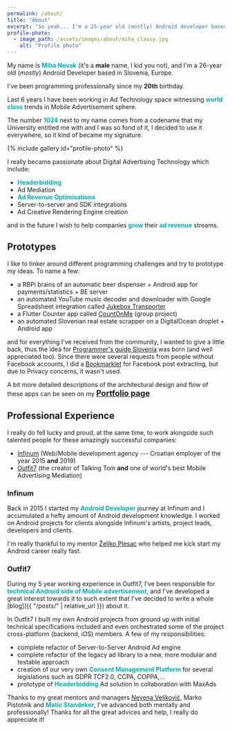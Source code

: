 ```yaml
---
permalink: /about/
title: "About"
excerpt: "So yeah... I'm a 25-year old (mostly) Android developer based in Slovenia, Europe."
profile-photo:
  - image_path: /assets/images/about/miha_classy.jpg
    alt: "Profile photo"
---
```


My name is <b style="color:#00adb5">Miha Novak</b> (it's a **male** name, I kid you not), and I'm a 26-year old (_mostly_) Android Developer based in Slovenia, Europe.

I've been programming professionally since my **20th** birthday.

Last 6 years I have been working in Ad Technology space witnessing <b style="color:#00adb5">world class</b> trends in Mobile Advertisement sphere.

The number <b style="color:#00adb5">1024</b> next to my name comes from a codename that my University entitled me with and I was so fond of it, 
I decided to use it everywhere, so it kind of became my signature.

{% include gallery id="profile-photo" %}

I really became passionate about Digital Advertising Technology which include:
- <b style="color:#00adb5">Headerbidding</b>
- Ad Mediation
- <b style="color:#00adb5">Ad Revenue Optimisations</b>
- Server-to-server and SDK integrations
- Ad Creative Rendering Engine creation

and in the future I wish to help companies <b style="color:#00adb5">grow</b> their <b style="color:#00adb5">ad revenue</b> streams.

## Prototypes
I like to tinker around different programming challenges and try to prototype my ideas.
To name a few:
- a RBPi brains of an automatic beer dispenser + Android app for payments/statistics + BE server
- an automated YouTube music decoder and downloader with Google Spreadsheet integration called [Jukebox Transporter](https://github.com/mihanovak1024/jukebox-transporter)
- a Flutter Counter app called [CountOnMe](https://play.google.com/store/apps/details?id=com.topappfield.CountOnMe) (group project)
- an automated Slovenian real estate scrapper on a DigitalOcean droplet + Android app

and for everything I've received from the community, I wanted to give a little back,
thus the idea for [Programmer's guide Slovenia](https://github.com/mihanovak1024/programmers-guide-slovenia) was born (and well appreciated too).
Since there were several requests from people without Facebook accounts, I did a [Bookmarklet](https://github.com/mihanovak1024/fejstbukov-parser) for Facebook post extracting,
but due to Privacy concerns, it wasn't used. 

A bit more detailed descriptions of the architectural design and flow of these apps can be seen on my <a style="font-size:1.3em" href="/portfolio"><b>Portfolio page</b></a>

## Professional Experience
I really do fell lucky and proud, at the same time, to work alongside such talented people for these amazingly successful companies: 
- [Infinum](https://infinum.com/) (Web/Mobile development agency --- Croatian employer of the year 2015 **and** 2019)
- [Outfit7](https://outfit7.com/) (the creator of Talking Tom **and** one of world's best Mobile Advertising Mediation)

### Infinum
Back in 2015 I started my <b style="color:#00adb5">Android Developer</b> journey at Infinum and I accumulated a hefty amount of Android development knowledge.
I worked on Android projects for clients alongside Infinum's artists, project leads, developers and clients.

I'm really thankful to my mentor [Željko Plesac](https://twitter.com/ZeljkoPlesac) who helped me kick start my Android career really fast.  

### Outfit7 
During my 5 year working experience in Outfit7, I've been responsible for <b style="color:#00adb5">technical Android side of Mobile advertisement</b>, 
and I've developed a great interest towards it to such extent that I've decided to write a whole [blog]({{ "/posts/" | relative_url }}) about it.
 
In Outfit7 I built my own Android projects from ground up with initial technical specifications included
and even orchestrated some of the project cross-platform (backend, iOS) members. 
A few of my responsibilities:
- complete refactor of Server-to-Server Android Ad engine
- complete refactor of the legacy ad library to a new, more modular and testable approach
- creation of our very own <b style="color:#00adb5">Consent Management Platform</b> for several legislations such as GDPR TCF2.0, CCPA, COPPA,...
- prototype of <b style="color:#00adb5">Headerbidding</b> Ad solution in collaboration with MaxAds

Thanks to my great mentors and managers [Nevena Veljković](https://si.linkedin.com/in/nevena-veljkovic-a00961b8), Marko Pistotnik and <b style="color:#00adb5">Matic Standeker</b>,
I've advanced both mentally and professionally! Thanks for all the great advices and help, I really do appreciate it! 